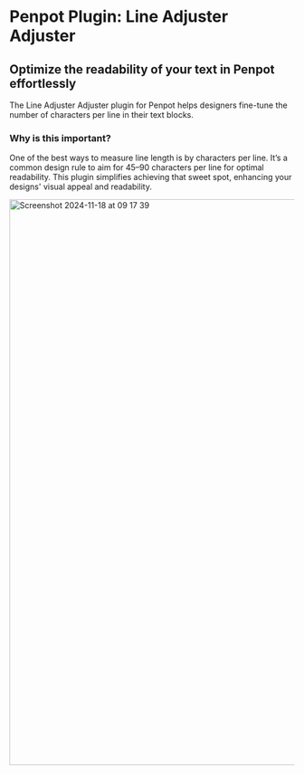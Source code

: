 # Penpot Plugin: Line Adjuster Adjuster

## Optimize the readability of your text in Penpot effortlessly

The Line Adjuster Adjuster plugin for Penpot helps designers fine-tune the number of characters per line in their text blocks.

### Why is this important?

One of the best ways to measure line length is by characters per line. It’s a common design rule to aim for 45–90 characters per line for optimal readability. This plugin simplifies achieving that sweet spot, enhancing your designs' visual appeal and readability.


<img width="1000" alt="Screenshot 2024-11-18 at 09 17 39" src="https://github.com/user-attachments/assets/929bbef7-c19b-44a5-952c-6d12633fc28f">
